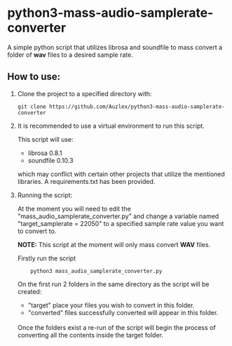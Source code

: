 # python3-mass-audio-samplerate-converter
A simple python script that utilizes librosa and soundfile to mass convert a folder of **wav** files to a desired sample rate.

## How to use:

1. Clone the project to a specified directory with:

    `git clone https://github.com/Auzlex/python3-mass-audio-samplerate-converter`

2. It is recommended to use a virtual environment to run this script.

    This script will use:
    - librosa 0.8.1 
    - soundfile 0.10.3

    which may conflict with certain other projects that utilize the mentioned libraries. A requirements.txt has been provided.
    
3. Running the script:

    At the moment you will need to edit the "mass_audio_samplerate_converter.py" and change a variable named "target_samplerate = 22050" to a specified sample rate value you want to convert to.

    **NOTE:** This script at the moment will only mass convert **WAV** files.

    Firstly run the script
    ```
        python3 mass_audio_samplerate_converter.py
    ```
    On the first run 2 folders in the same directory as the script will be created:
    - "target" place your files you wish to convert in this folder.
    - "converted" files successfully converted will appear in this folder.

    <br>
    Once the folders exist a re-run of the script will begin the process of converting all the contents inside the target folder.
